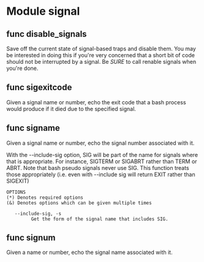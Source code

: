 # Module signal


## func disable_signals

Save off the current state of signal-based traps and disable them. You may be interested in doing this if you're very
concerned that a short bit of code should not be interrupted by a signal. Be _SURE_ to call renable signals when you're
done.

## func sigexitcode

Given a signal name or number, echo the exit code that a bash process would produce if it died due to the specified
signal.

## func signame

Given a signal name or number, echo the signal number associated with it.

With the --include-sig option, SIG will be part of the name for signals where that is appropriate. For instance,
SIGTERM or SIGABRT rather than TERM or ABRT. Note that bash pseudo signals never use SIG. This function treats those
appropriately (i.e. even with --include sig will return EXIT rather than SIGEXIT)

```Groff
OPTIONS
(*) Denotes required options
(&) Denotes options which can be given multiple times

   --include-sig, -s
         Get the form of the signal name that includes SIG.

```

## func signum

Given a name or number, echo the signal name associated with it.

